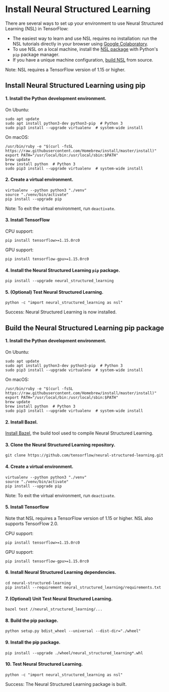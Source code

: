 # Install Neural Structured Learning

There are several ways to set up your environment to use Neural Structured
Learning (NSL) in TensorFlow:

*   The easiest way to learn and use NSL requires no installation: run the NSL
    tutorials directly in your browser using
    [Google Colaboratory](https://colab.research.google.com/notebooks/welcome.ipynb).
*   To use NSL on a local machine, install the
    [NSL package](#install-neural-structured-learning-using-pip) with Python's
    `pip` package manager.
*   If you have a unique machine configuration,
    [build NSL](#build-the-neural-structured-learning-pip-package) from source.

Note: NSL requires a TensorFlow version of 1.15 or higher.

## Install Neural Structured Learning using pip

#### 1. Install the Python development environment.

On Ubuntu:

<pre class="prettyprint lang-bsh">
<code class="devsite-terminal">sudo apt update</code>
<code class="devsite-terminal">sudo apt install python3-dev python3-pip  # Python 3</code>
<code class="devsite-terminal">sudo pip3 install --upgrade virtualenv  # system-wide install</code>
</pre>

On macOS:

<pre class="prettyprint lang-bsh">
<code class="devsite-terminal">/usr/bin/ruby -e "$(curl -fsSL https://raw.githubusercontent.com/Homebrew/install/master/install)"</code>
<code class="devsite-terminal">export PATH="/usr/local/bin:/usr/local/sbin:$PATH"</code>
<code class="devsite-terminal">brew update</code>
<code class="devsite-terminal">brew install python  # Python 3</code>
<code class="devsite-terminal">sudo pip3 install --upgrade virtualenv  # system-wide install</code>
</pre>

#### 2. Create a virtual environment.

<pre class="prettyprint lang-bsh">
<code class="devsite-terminal">virtualenv --python python3 "./venv"</code>
<code class="devsite-terminal">source "./venv/bin/activate"</code>
<code class="devsite-terminal tfo-terminal-venv">pip install --upgrade pip</code>
</pre>

Note: To exit the virtual environment, run `deactivate`.

#### 3. Install TensorFlow

CPU support:

<pre class="prettyprint lang-bsh">
<code class="devsite-terminal tfo-terminal-venv">pip install tensorflow>=1.15.0rc0</code>
</pre>

GPU support:

<pre class="prettyprint lang-bsh">
<code class="devsite-terminal tfo-terminal-venv">pip install tensorflow-gpu>=1.15.0rc0</code>
</pre>

#### 4. Install the Neural Structured Learning `pip` package.

<pre class="prettyprint lang-bsh">
<code class="devsite-terminal tfo-terminal-venv">pip install --upgrade neural_structured_learning</code>
</pre>

#### 5. (Optional) Test Neural Structured Learning.

<pre class="prettyprint lang-bsh">
<code class="devsite-terminal tfo-terminal-venv">python -c "import neural_structured_learning as nsl"</code>
</pre>

Success: Neural Structured Learning is now installed.

## Build the Neural Structured Learning pip package

#### 1. Install the Python development environment.

On Ubuntu:

<pre class="prettyprint lang-bsh">
<code class="devsite-terminal">sudo apt update</code>
<code class="devsite-terminal">sudo apt install python3-dev python3-pip  # Python 3</code>
<code class="devsite-terminal">sudo pip3 install --upgrade virtualenv  # system-wide install</code>
</pre>

On macOS:

<pre class="prettyprint lang-bsh">
<code class="devsite-terminal">/usr/bin/ruby -e "$(curl -fsSL https://raw.githubusercontent.com/Homebrew/install/master/install)"</code>
<code class="devsite-terminal">export PATH="/usr/local/bin:/usr/local/sbin:$PATH"</code>
<code class="devsite-terminal">brew update</code>
<code class="devsite-terminal">brew install python  # Python 3</code>
<code class="devsite-terminal">sudo pip3 install --upgrade virtualenv  # system-wide install</code>
</pre>

#### 2. Install Bazel.

[Install Bazel](https://docs.bazel.build/versions/master/install.html), the
build tool used to compile Neural Structured Learning.

#### 3. Clone the Neural Structured Learning repository.

<pre class="prettyprint lang-bsh">
<code class="devsite-terminal">git clone https://github.com/tensorflow/neural-structured-learning.git</code>
</pre>

#### 4. Create a virtual environment.

<pre class="prettyprint lang-bsh">
<code class="devsite-terminal">virtualenv --python python3 "./venv"</code>
<code class="devsite-terminal">source "./venv/bin/activate"</code>
<code class="devsite-terminal tfo-terminal-venv">pip install --upgrade pip</code>
</pre>

Note: To exit the virtual environment, run `deactivate`.

#### 5. Install Tensorflow

Note that NSL requires a TensorFlow version of 1.15 or higher. NSL also supports TensorFlow 2.0.

CPU support:

<pre class="prettyprint lang-bsh">
<code class="devsite-terminal tfo-terminal-venv">pip install tensorflow>=1.15.0rc0</code>
</pre>

GPU support:

<pre class="prettyprint lang-bsh">
<code class="devsite-terminal tfo-terminal-venv">pip install tensorflow-gpu>=1.15.0rc0</code>
</pre>

#### 6. Install Neural Structured Learning dependencies.

<pre class="prettyprint lang-bsh">
<code class="devsite-terminal">cd neural-structured-learning</code>
<code class="devsite-terminal tfo-terminal-venv">pip install --requirement neural_structured_learning/requirements.txt</code>
</pre>

#### 7. (Optional) Unit Test Neural Structured Learning.

<pre class="prettyprint lang-bsh">
<code class="devsite-terminal tfo-terminal-venv">bazel test //neural_structured_learning/...</code>
</pre>

#### 8. Build the pip package.

<pre class="prettyprint lang-bsh">
<code class="devsite-terminal tfo-terminal-venv">python setup.py bdist_wheel --universal --dist-dir="./wheel"</code>
</pre>

#### 9. Install the pip package.

<pre class="prettyprint lang-bsh">
<code class="devsite-terminal tfo-terminal-venv">pip install --upgrade ./wheel/neural_structured_learning*.whl</code>
</pre>

#### 10. Test Neural Structured Learning.

<pre class="prettyprint lang-bsh">
<code class="devsite-terminal tfo-terminal-venv">python -c "import neural_structured_learning as nsl"</code>
</pre>

Success: The Neural Structured Learning package is built.
